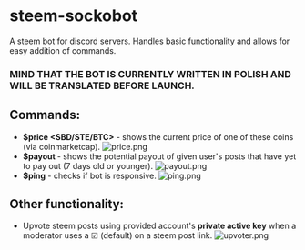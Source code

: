 # steem-sockobot
A steem bot for discord servers. Handles basic functionality and allows for easy addition of commands.

### MIND THAT THE BOT IS CURRENTLY WRITTEN IN POLISH AND WILL BE TRANSLATED BEFORE LAUNCH.

## Commands:

* **$price <SBD/STE/BTC>** - shows the current price of one of these coins (via coinmarketcap).
![price.png](https://i.imgur.com/zVYJJlN.png)
* **$payout <NICKNAME>** - shows the potential payout of given user's posts that have yet to pay out (7 days old or younger).
![payout.png](https://i.imgur.com/nl0RQZm.png)
* **$ping** - checks if bot is responsive.
![ping.png](https://i.imgur.com/zSHbGgk.png)

## Other functionality:

* Upvote steem posts using provided account's **private active key** when a moderator uses a ☑ (default) on a steem post link.
![upvoter.png](https://i.imgur.com/dIrxW8w.png)
